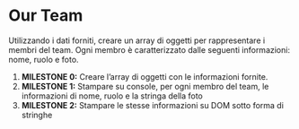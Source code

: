 Our Team
===
Utilizzando i dati forniti, creare un array di oggetti per rappresentare i membri del team.
Ogni membro è caratterizzato dalle seguenti informazioni: nome, ruolo e foto.

1. **MILESTONE 0:**
Creare l’array di oggetti con le informazioni fornite.
2. **MILESTONE 1:**
Stampare su console, per ogni membro del team, le informazioni di nome, ruolo e la stringa della foto
3. **MILESTONE 2:**
Stampare le stesse informazioni su DOM sotto forma di stringhe